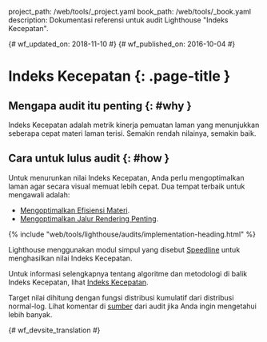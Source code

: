 project_path: /web/tools/_project.yaml
book_path: /web/tools/_book.yaml
description: Dokumentasi referensi untuk audit Lighthouse "Indeks Kecepatan".

{# wf_updated_on: 2018-11-10 #}
{# wf_published_on: 2016-10-04 #}

# Indeks Kecepatan  {: .page-title }

## Mengapa audit itu penting {: #why }

Indeks Kecepatan adalah metrik kinerja pemuatan laman yang menunjukkan seberapa cepat
materi laman terisi. Semakin rendah nilainya, semakin baik.

## Cara untuk lulus audit {: #how }

Untuk menurunkan nilai Indeks Kecepatan, Anda perlu mengoptimalkan laman agar secara visual
memuat lebih cepat. Dua tempat terbaik untuk mengawali adalah:

* [Mengoptimalkan Efisiensi Materi](/web/fundamentals/performance/optimizing-content-efficiency/).
* [Mengoptimalkan Jalur Rendering Penting](/web/fundamentals/performance/critical-rendering-path/).

{% include "web/tools/lighthouse/audits/implementation-heading.html" %}

Lighthouse menggunakan modul simpul yang disebut
[Speedline](https://github.com/pmdartus/speedline)
untuk menghasilkan nilai Indeks Kecepatan.

Untuk informasi selengkapnya tentang algoritme dan metodologi di balik Indeks Kecepatan,
lihat [Indeks Kecepatan](https://sites.google.com/a/webpagetest.org/docs/using-webpagetest/metrics/speed-index).

Target nilai dihitung dengan fungsi distribusi kumulatif dari
distribusi normal-log. Lihat komentar di
[sumber](https://github.com/GoogleChrome/lighthouse/blob/master/lighthouse-core/audits/metrics/speed-index.js)
dari audit jika Anda ingin mengetahui lebih banyak.


{# wf_devsite_translation #}
